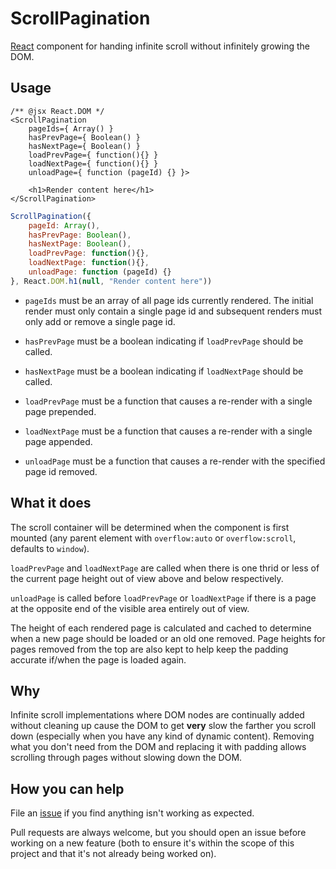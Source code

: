 ScrollPagination
================

[React](http://reactjs.org/) component for handing infinite scroll without infinitely growing the DOM.

## Usage

```
/** @jsx React.DOM */
<ScrollPagination
	pageIds={ Array() }
	hasPrevPage={ Boolean() }
	hasNextPage={ Boolean() }
	loadPrevPage={ function(){} }
	loadNextPage={ function(){} }
	unloadPage={ function (pageId) {} }>

	<h1>Render content here</h1>
</ScrollPagination>
```

```javascript
ScrollPagination({
	pageId: Array(),
	hasPrevPage: Boolean(),
	hasNextPage: Boolean(),
	loadPrevPage: function(){},
	loadNextPage: function(){},
	unloadPage: function (pageId) {}
}, React.DOM.h1(null, "Render content here"))
```

- `pageIds` must be an array of all page ids currently rendered. The initial render must only contain a single page id and subsequent renders must only add or remove a single page id.

- `hasPrevPage` must be a boolean indicating if `loadPrevPage` should be called.

- `hasNextPage` must be a boolean indicating if `loadNextPage` should be called.

- `loadPrevPage` must be a function that causes a re-render with a single page prepended.

- `loadNextPage` must be a function that causes a re-render with a single page appended.

- `unloadPage` must be a function that causes a re-render with the specified page id removed.

## What it does

The scroll container will be determined when the component is first mounted (any parent element with `overflow:auto` or `overflow:scroll`, defaults to `window`).

`loadPrevPage` and `loadNextPage` are called when there is one thrid or less of the current page height out of view above and below respectively.

`unloadPage` is called before `loadPrevPage` or `loadNextPage` if there is a page at the opposite end of the visible area entirely out of view.

The height of each rendered page is calculated and cached to determine when a new page should be loaded or an old one removed. Page heights for pages removed from the top are also kept to help keep the padding accurate if/when the page is loaded again.

## Why

Infinite scroll implementations where DOM nodes are continually added without cleaning up cause the DOM to get __very__ slow the farther you scroll down (especially when you have any kind of dynamic content). Removing what you don't need from the DOM and replacing it with padding allows scrolling through pages without slowing down the DOM.

## How you can help

File an [issue](https://github.com/cupcake/react-scroll-pagination/issues) if you find anything isn't working as expected.

Pull requests are always welcome, but you should open an issue before working on a new feature (both to ensure it's within the scope of this project and that it's not already being worked on).


